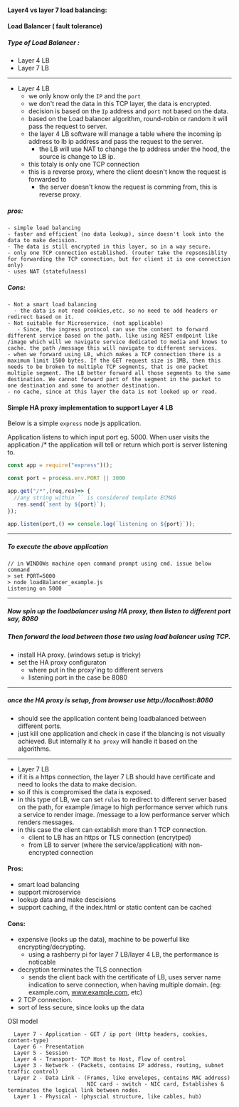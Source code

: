 #### Layer4 vs layer 7 load balancing:

#### Load Balancer ( fault tolerance)

##### Type of Load Balancer :
 - Layer 4 LB
 - Layer 7 LB
 
---------------------

  - Layer 4 LB
      - we only know only the `IP` and the `port`
      - we don't read the data in this TCP layer, the data is encrypted.
      - decision is based on the `Ip` address and `port` not based on the data.
      - based on the Load balancer algorithm, round-robin or random it will pass the request to server.
      - the layer 4 LB software will manage a table where the incoming ip address to lb ip address and pass the request to the server.
         - the LB will use NAT to change the Ip address under the hood, the source is change to LB ip. 
      - this totaly is only one TCP connection
      - this is a reverse proxy, where the client doesn't know the request is forwarded to
        - the server doesn't know the request is comming from, this is reverse proxy.

  ##### pros:
    - simple load balancing
    - faster and efficient (no data lookup), since doesn't look into the data to make decision.
    - The data is still encrypted in this layer, so in a way secure.
    - only one TCP connection established. (router take the repsonsiblity for forwarding the TCP connection, but for client it is one connection only)
    - uses NAT (statefulness)
  
  ##### Cons:
    - Not a smart load balancing
      - the data is not read cookies,etc. so no need to add headers or redirect based on it.
    - Not suitable for Microservice. (not applicable)
       - Since, the ingress protocol can use the content to forward different service based on the path. like using REST endpoint like /image which will we navigate service dedicated to media and knows to cache. the path /message this will navigate to different services.
    - when we forward using LB, which makes a TCP connection there is a maximum limit 1500 bytes. If the GET request size is 1MB, then this needs to be broken to multiple TCP segments, that is one packet multiple segment. The LB better forward all those segments to the same destination. We cannot forward part of the segment in the packet to one destination and some to another destination.
    - no cache, since at this layer the data is not looked up or read.

#### Simple HA proxy implementation to support Layer 4 LB

Below is a simple `express` node js application. 

Application listens to which input port eg. 5000.
When user visits the application /* the application will tell or return which port is server listening to.

```js
const app = require("express")();

const port = process.env.PORT || 3000

app.get("/*",(req,res)=> {
  //any string within `` is considered template ECMA6
   res.send(`sent by ${port}`);
});

app.listen(port,() => console.log(`listening on ${port}`));
```
--------
##### To execute the above application
```
// in WINDOWs machine open command prompt using cmd. issue below command
> set PORT=5000
> node loadBalancer_example.js
Listening on 5000
```
---------
##### Now spin up the loadbalancer using  HA proxy, then listen to different port say, 8080
##### Then forward the load between those two using load balancer using TCP.
- install HA proxy. (windows setup is tricky)
- set the HA proxy configuraton
   - where put in the proxy'ing to different servers
   - listening port in the case be 8080
--------
##### once the HA proxy is setup, from browser use http://localhost:8080
 - should see the application content being loadbalanced between different ports.
 - just kill one application and check in case if the blancing is not visually achieved. But internally it `ha proxy` will handle it based on the algorithms.
------ 

  - Layer 7 LB
   - if it is a https connection, the layer 7 LB should have certificate and need to looks the data to make decision. 
   - so if this is compromised the data is exposed.
   - in this type of LB, we can set `rules` to redirect to different server based on the path, for example /image to high performance server which runs a service to render image. /message to a low performance server which renders messages.
   - in this case the client can extablish more than 1 TCP connection.
      - client to LB has an https or TLS connection (encrytped)
      - from LB to server (where the service/application) with non-encrypted connection
   
#### Pros:
  - smart load balancing
  - support microservice
  - lookup data and make descisions
  - support caching, if the index.html or static content can be cached
  
#### Cons:
  - expensive (looks up the data), machine to be powerful like encrypting/decrypting.
    - using a rashberry pi for layer 7 LB/layer 4 LB, the performance is noticable
  - decryption terminates the TLS connection 
     - sends the client back with the certificate of LB, uses server name indication to serve connection, when having multiple domain. (eg: example.com, www.example.com, etc)
  - 2 TCP connection.
  - sort of less secure, since looks up the data
  
OSI model 
```
  Layer 7 - Application - GET / ip port (Http headers, cookies, content-type)
  Layer 6 - Presentation
  Layer 5 - Session
  Layer 4 - Transport- TCP Host to Host, Flow of control
  Layer 3 - Network - (Packets, contains IP address, routing, subnet traffic control)
  Layer 2 - Data Link - (Frames, like envelopes, contains MAC address)
                         NIC card - switch - NIC card, Establishes & terminates the logical link between nodes.
  Layer 1 - Physical - (physcial structure, like cables, hub)
```



